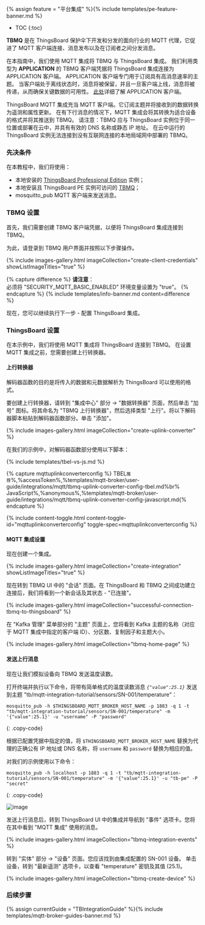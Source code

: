 {% assign feature = "平台集成" %}{% include templates/pe-feature-banner.md %}

* TOC
{:toc}

**TBMQ** 是在 ThingsBoard 保护伞下开发和分发的面向行业的 MQTT 代理，它促进了 MQTT 客户端连接、消息发布以及在订阅者之间分发消息。

在本指南中，我们使用 MQTT 集成将 TBMQ 与 ThingsBoard 集成。
我们利用类型为 **APPLICATION** 的 TBMQ 客户端凭据将 ThingsBoard 集成连接为 APPLICATION 客户端。
APPLICATION 客户端专门用于订阅具有高消息速率的主题。
当客户端处于离线状态时，消息将被保留，并且一旦客户端上线，消息将被传递，从而确保关键数据的可用性。
[此处](https://thingsboard.io/docs/mqtt-broker/user-guide/mqtt-client-type/)详细了解 APPLICATION 客户端。

ThingsBoard MQTT 集成充当 MQTT 客户端。它订阅主题并将接收到的数据转换为遥测和属性更新。
在有下行消息的情况下，MQTT 集成会将其转换为适合设备的格式并将其推送到 TBMQ。
请注意：TBMQ 应与 ThingsBoard 实例位于同一位置或部署在云中，并具有有效的 DNS 名称或静态 IP 地址。
在云中运行的 ThingsBoard 实例无法连接到没有互联网连接的本地局域网中部署的 TBMQ。

### 先决条件

在本教程中，我们将使用：

- 本地安装的 [ThingsBoard Professional Edition](https://thingsboard.io/docs/user-guide/install/pe/installation-options/) 实例；
- 本地安装且 ThingsBoard PE 实例可访问的 [TBMQ](https://thingsboard.io/docs/mqtt-broker/install/installation-options/)；
- mosquitto_pub MQTT 客户端来发送消息。

### TBMQ 设置

首先，我们需要创建 TBMQ 客户端凭据，以便将 ThingsBoard 集成连接到 TBMQ。

为此，请登录到 TBMQ 用户界面并按照以下步骤操作。

{% include images-gallery.html imageCollection="create-client-credentials" showListImageTitles="true" %}

{% capture difference %}
**请注意**：
<br>
必须将 "SECURITY_MQTT_BASIC_ENABLED" 环境变量设置为 "true"。
{% endcapture %}
{% include templates/info-banner.md content=difference %}

现在，您可以继续执行下一步 - 配置 ThingsBoard 集成。

### ThingsBoard 设置

在本示例中，我们将使用 MQTT 集成将 ThingsBoard 连接到 TBMQ。
在设置 MQTT 集成之前，您需要创建上行转换器。

#### 上行转换器

解码器函数的目的是将传入的数据和元数据解析为 ThingsBoard 可以使用的格式。

要创建上行转换器，请转到 "集成中心" 部分 -> "数据转换器" 页面，然后单击 "加号" 图标。将其命名为 "TBMQ 上行转换器"，然后选择类型 "上行"。将以下解码器脚本粘贴到解码器函数部分。单击 "添加"。

{% include images-gallery.html imageCollection="create-uplink-converter" %}

在我们的示例中，对解码器函数部分使用以下脚本：

{% include templates/tbel-vs-js.md %}

{% capture mqttuplinkconverterconfig %}
TBEL<small>推荐</small>%,%accessToken%,%templates/mqtt-broker/user-guide/integrations/mqtt/tbmq-uplink-converter-config-tbel.md%br%
JavaScript<small></small>%,%anonymous%,%templates/mqtt-broker/user-guide/integrations/mqtt/tbmq-uplink-converter-config-javascript.md{% endcapture %}

{% include content-toggle.html content-toggle-id="mqttuplinkconverterconfig" toggle-spec=mqttuplinkconverterconfig %}

#### MQTT 集成设置

现在创建一个集成。

{% include images-gallery.html imageCollection="create-integration" showListImageTitles="true" %}

现在转到 TBMQ UI 中的 "会话" 页面。在 ThingsBoard 和 TBMQ 之间成功建立连接后，我们将看到一个新会话及其状态 - "已连接"。

{% include images-gallery.html imageCollection="successful-connection-tbmq-to-thingsboard" %}

在 "Kafka 管理" 菜单部分的 "主题" 页面上，您将看到 Kafka 主题的名称（对应于 MQTT 集成中指定的客户端 ID）、分区数、复制因子和主题大小。

{% include images-gallery.html imageCollection="tbmq-home-page" %}

#### 发送上行消息

现在让我们模拟设备向 TBMQ 发送温度读数。

打开终端并执行以下命令，将带有简单格式的温度读数消息 *`{"value":25.1}`* 发送到主题 "tb/mqtt-integration-tutorial/sensors/SN-001/temperature"：

```shell
mosquitto_pub -h $THINGSBOARD_MQTT_BROKER_HOST_NAME -p 1883 -q 1 -t "tb/mqtt-integration-tutorial/sensors/SN-001/temperature" -m '{"value":25.1}' -u "username" -P "password"
```
{: .copy-code}

根据已配置凭据中指定的值，将 `$THINGSBOARD_MQTT_BROKER_HOST_NAME` 替换为代理的正确公有 IP 地址或 DNS 名称，将 `username` 和 `password` 替换为相应的值。

对我们的示例使用以下命令：

```shell
mosquitto_pub -h localhost -p 1883 -q 1 -t "tb/mqtt-integration-tutorial/sensors/SN-001/temperature" -m '{"value":25.1}' -u "tb-pe" -P "secret"
```
{: .copy-code}

![image](/images/mqtt-broker/user-guide/integrations/how-to-connect-tbqm-to-thingsboard/tbmq-uplink-message-1.png)

发送上行消息后，转到 ThingsBoard UI 中的集成并导航到 "事件" 选项卡。您将在其中看到 "MQTT 集成" 使用的消息。

{% include images-gallery.html imageCollection="tbmq-integration-events" %}

转到 "实体" 部分 -> "设备" 页面。您应该找到由集成配置的 SN-001 设备。
单击设备，转到 "最新遥测" 选项卡，以查看 "temperature" 密钥及其值 (25.1)。

{% include images-gallery.html imageCollection="tbmq-create-device" %}

### 后续步骤

{% assign currentGuide = "TBIntegrationGuide" %}{% include templates/mqtt-broker-guides-banner.md %}